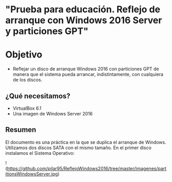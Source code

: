 # "Prueba para educación. Reflejo de arranque con Windows 2016 Server y particiones GPT" 

# Objetivo
- Reflejar un disco de arranque Windows 2016 con particiones GPT de manera que el sistema pueda arrancar,
indistintamente, con cualquiera de los discos.

## ¿Qué necesitamos?
- VirtualBox 6.1
- Una imagen de Windows Server 2016

## Resumen

  El documento es una práctica en la que se duplica el arranque de Windows. Utilizamos dos discos SATA con el mismo tamaño.
  En el primer disco instalamos el Sistema Operativo:
  
  ! (https://github.com/pilar95/ReflejoWindows2016/tree/master/imagenes/partitionsWindowsServer.jpg)
